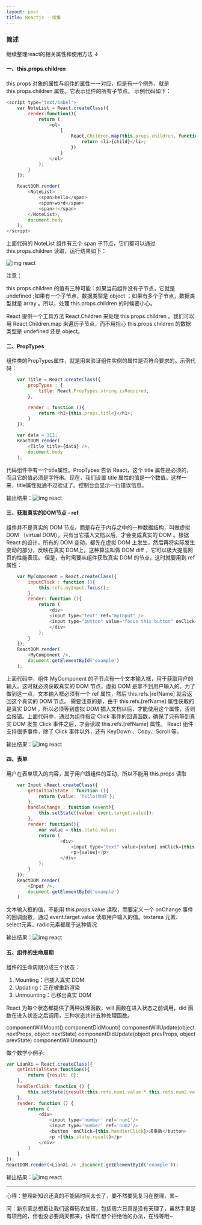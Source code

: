 ```yaml
---
layout: post
title: Reactjs - 续集
---
```


### 简述

继续整理react的相关属性和使用方法 ↓

#### 一、this.props.children

this.props 对象的属性与组件的属性一一对应，但是有一个例外，就是 this.props.children 属性。它表示组件的所有子节点。
示例代码如下：

```javascript
<script type="text/babel">
    var NoteList = React.createClass({
        render:function(){
            return (
                <ol>
                    {
                        React.Children.map(this.props.children, function(child){
                            return <li>{child}</li>;
                        })
                    }
                </ol>
            );
        }
    });

    ReactDOM.render(
        <NoteList>
            <span>hello</span>
            <span>word</span>
            <span>!</span>
        </NoteList>,
        document.body
    );
</script>
```
上面代码的 NoteList 组件有三个 span 子节点，它们都可以通过 this.props.children 读取，运行结果如下：

![img react](/img/170314/react-1.png)

注意：

this.props.children 的值有三种可能：如果当前组件没有子节点，它就是 undefined ;如果有一个子节点，数据类型是 object ；如果有多个子节点，数据类型就是 array 。所以，处理 this.props.children 的时候要小心。

React 提供一个工具方法 React.Children 来处理 this.props.children 。我们可以用 React.Children.map 来遍历子节点，而不用担心 this.props.children 的数据类型是 undefined 还是 object。

#### 二、PropTypes

组件类的PropTypes属性，就是用来验证组件实例的属性是否符合要求的。示例代码：

```javascript
    var Title = React.createClass({
        propTypes : {
            title: React.PropTypes.string.isRequired,
        },

        render : function (){
            return <h1>{this.props.title}</h1>;
        }
    });

    var data = 111;
    ReactDOM.render(
        <Title title={data} />,
        document.body
    );
```

代码组件中有一个title属性。PropTypes 告诉 React，这个 title 属性是必须的，而且它的值必须是字符串。现在，我们设置 title 属性的值是一个数值。这样一来，title属性就通不过验证了。控制台会显示一行错误信息。

输出结果：![img react](/img/170314/react-2.png)

#### 三、获取真实的DOM节点 - ref

组件并不是真实的 DOM 节点，而是存在于内存之中的一种数据结构，叫做虚拟 DOM （virtual DOM）。只有当它插入文档以后，才会变成真实的 DOM 。根据 React 的设计，所有的 DOM 变动，都先在虚拟 DOM 上发生，然后再将实际发生变动的部分，反映在真实 DOM上，这种算法叫做 DOM diff ，它可以极大提高网页的性能表现。
但是，有时需要从组件获取真实 DOM 的节点，这时就要用到 ref 属性：

```javascript
    var MyComponent = React.createClass({
        inputClick : function (){
            this.refs.myInput.focus();
        },
        render: function (){
            return (
                <div>
                <input type="text" ref="myInput" />
                <input type="button" value="focus this button" onClick={this.inputClick} />
                </div>
            );
        }
    });
    ReactDOM.render(
        <MyComponent />,
        document.getElementById('example')
    );
```

上面代码中，组件 MyComponent 的子节点有一个文本输入框，用于获取用户的输入。这时就必须获取真实的 DOM 节点，虚拟 DOM 是拿不到用户输入的。为了做到这一点，文本输入框必须有一个 ref 属性，然后 this.refs.[refName] 就会返回这个真实的 DOM 节点。
需要注意的是，由于 this.refs.[refName] 属性获取的是真实 DOM ，所以必须等到虚拟 DOM 插入文档以后，才能使用这个属性，否则会报错。上面代码中，通过为组件指定 Click 事件的回调函数，确保了只有等到真实 DOM 发生 Click 事件之后，才会读取 this.refs.[refName] 属性。
React 组件支持很多事件，除了 Click 事件以外，还有 KeyDown 、Copy、Scroll 等。

输出结果：![img react](/img/170314/react-3.png)

#### 四、表单

用户在表单填入的内容，属于用户跟组件的互动，所以不能用 this.props 读取

```javascript
    var Input =React.createClass({
        getInitialState : function (){
            return {value: 'hello!你好'};
        },
        handleChange : function (event){
            this.setState({value: event.target.value});
        },
        render: function(){
            var value = this.state.value;
            return (
                    <div>
                        <input type="text" value={value} onClick={this.handleChange} />
                        <p>{value}</p>
                    </div>
            );
        }
    });
    ReactDOM.render(
        <Input />,
        document.getElementById('example')
    )
```

文本输入框的值，不能用 this.props.value 读取，而要定义一个 onChange 事件的回调函数，通过 event.target.value 读取用户输入的值。textarea 元素、select元素、radio元素都属于这种情况

输出结果：![img react](/img/170314/react-4.png)

#### 五、组件的生命周期

组件的生命周期分成三个状态：

1. Mounting：已插入真实 DOM
2. Updating：正在被重新渲染
3. Unmounting：已移出真实 DOM

React 为每个状态都提供了两种处理函数，will 函数在进入状态之前调用，did 函数在进入状态之后调用，三种状态共计五种处理函数。

componentWillMount()
componentDidMount()
componentWillUpdate(object nextProps, object nextState)
componentDidUpdate(object prevProps, object prevState)
componentWillUnmount()

做个数学小例子:

```javascript
var LianXi = React.createClass({
    getInitialState:function(){
        return {result: 0};
    },
    handlerClick: function () {
        this.setState({result:this.refs.num1.value * this.refs.num2.value});
    },
    render: function () {
        return (
            <div>
                <input type='number' ref='num1'/>
                <input type='number' ref='num2'/>
                <button  onClick={this.handlerClick}>求乘数</button>
                <p >{this.state.result}</p>
            </div>
        )
    }
});
ReactDOM.render(<LianXi /> ,document.getElementById('example'));
```

输出结果：![img react](/img/170314/react-5.png)

*********

心得：整理新知识还真的不能隔时间太长了，要不然要先复习在整理，累~

问：新东家总想着让我们这帮码农加班，包括周六日真是没有天理了，虽然手里是有项目的，但也没必要两天都来，快帮忙想个拒绝他的办法，在线等哦~